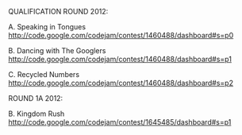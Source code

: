 QUALIFICATION ROUND 2012:

A. Speaking in Tongues
http://code.google.com/codejam/contest/1460488/dashboard#s=p0


B. Dancing with The Googlers
http://code.google.com/codejam/contest/1460488/dashboard#s=p1


C. Recycled Numbers
http://code.google.com/codejam/contest/1460488/dashboard#s=p2




ROUND 1A 2012:

B. Kingdom Rush
http://code.google.com/codejam/contest/1645485/dashboard#s=p1